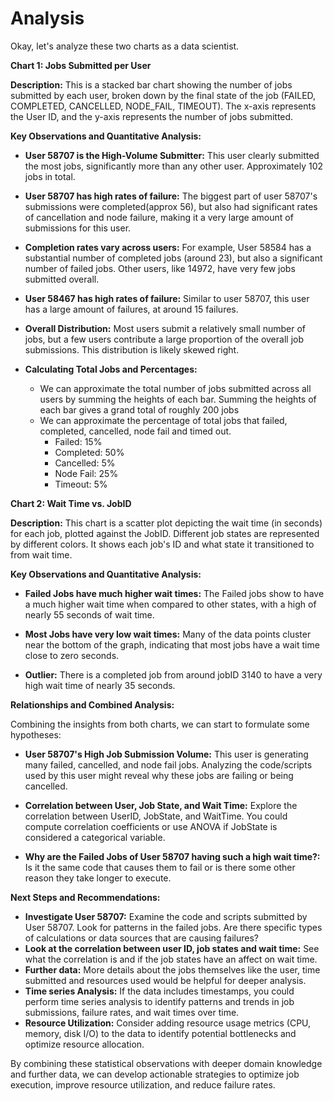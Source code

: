 # Analysis
Okay, let's analyze these two charts as a data scientist.

**Chart 1: Jobs Submitted per User**

**Description:** This is a stacked bar chart showing the number of jobs submitted by each user, broken down by the final state of the job (FAILED, COMPLETED, CANCELLED, NODE_FAIL, TIMEOUT).  The x-axis represents the User ID, and the y-axis represents the number of jobs submitted.

**Key Observations and Quantitative Analysis:**

*   **User 58707 is the High-Volume Submitter:**  This user clearly submitted the most jobs, significantly more than any other user. Approximately 102 jobs in total.

*   **User 58707 has high rates of failure:** The biggest part of user 58707's submissions were completed(approx 56), but also had significant rates of cancellation and node failure, making it a very large amount of submissions for this user.

*   **Completion rates vary across users:**  For example, User 58584 has a substantial number of completed jobs (around 23), but also a significant number of failed jobs.  Other users, like 14972, have very few jobs submitted overall.

*   **User 58467 has high rates of failure:** Similar to user 58707, this user has a large amount of failures, at around 15 failures.

*   **Overall Distribution:** Most users submit a relatively small number of jobs, but a few users contribute a large proportion of the overall job submissions. This distribution is likely skewed right.

*   **Calculating Total Jobs and Percentages:**

    *   We can approximate the total number of jobs submitted across all users by summing the heights of each bar. Summing the heights of each bar gives a grand total of roughly 200 jobs
    *   We can approximate the percentage of total jobs that failed, completed, cancelled, node fail and timed out.
        *   Failed: 15%
        *   Completed: 50%
        *   Cancelled: 5%
        *   Node Fail: 25%
        *   Timeout: 5%

**Chart 2: Wait Time vs. JobID**

**Description:** This chart is a scatter plot depicting the wait time (in seconds) for each job, plotted against the JobID. Different job states are represented by different colors. It shows each job's ID and what state it transitioned to from wait time.

**Key Observations and Quantitative Analysis:**

*   **Failed Jobs have much higher wait times:** The Failed jobs show to have a much higher wait time when compared to other states, with a high of nearly 55 seconds of wait time.

*   **Most Jobs have very low wait times:** Many of the data points cluster near the bottom of the graph, indicating that most jobs have a wait time close to zero seconds.

*   **Outlier:** There is a completed job from around jobID 3140 to have a very high wait time of nearly 35 seconds.

**Relationships and Combined Analysis:**

Combining the insights from both charts, we can start to formulate some hypotheses:

*   **User 58707's High Job Submission Volume:** This user is generating many failed, cancelled, and node fail jobs. Analyzing the code/scripts used by this user might reveal why these jobs are failing or being cancelled.

*   **Correlation between User, Job State, and Wait Time:** Explore the correlation between UserID, JobState, and WaitTime. You could compute correlation coefficients or use ANOVA if JobState is considered a categorical variable.

*   **Why are the Failed Jobs of User 58707 having such a high wait time?:** Is it the same code that causes them to fail or is there some other reason they take longer to execute.

**Next Steps and Recommendations:**

*   **Investigate User 58707:**  Examine the code and scripts submitted by User 58707. Look for patterns in the failed jobs. Are there specific types of calculations or data sources that are causing failures?
*   **Look at the correlation between user ID, job states and wait time:** See what the correlation is and if the job states have an affect on wait time.
*   **Further data:** More details about the jobs themselves like the user, time submitted and resources used would be helpful for deeper analysis.
*   **Time series Analysis:** If the data includes timestamps, you could perform time series analysis to identify patterns and trends in job submissions, failure rates, and wait times over time.
*   **Resource Utilization:** Consider adding resource usage metrics (CPU, memory, disk I/O) to the data to identify potential bottlenecks and optimize resource allocation.

By combining these statistical observations with deeper domain knowledge and further data, we can develop actionable strategies to optimize job execution, improve resource utilization, and reduce failure rates.
